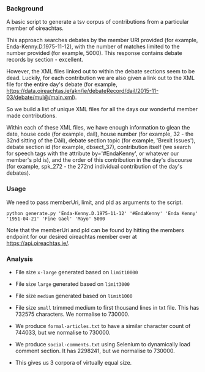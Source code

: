 ### Background

A basic script to generate a tsv corpus of contributions from a particular member of oireachtas.

This approach searches debates by the member URI provided (for example, Enda-Kenny.D.1975-11-12), with the number of matches limited to the number provided (for example, 5000). This response contains debate records by section - excellent.

However, the XML files linked out to within the debate sections seem to be dead. Luckily, for each contribution we are also given a link out to the XML file for the entire day's debate (for example, https://data.oireachtas.ie/akn/ie/debateRecord/dail/2015-11-03/debate/mul@/main.xml).

So we build a list of unique XML files for all the days our wonderful member made contributions.

Within each of these XML files, we have enough information to glean the date, house code (for example, dail), house number (for example, 32 - the 32nd sitting of the Dáil), debate section topic (for example, 'Brexit Issues'), debate section id (for example, dbsect_37), contribution itself (we search for speech tags with the attribute by='#EndaKenny', or whatever our member's pId is), and the order of this contribution in the day's discourse (for example, spk_272 - the 272nd individual contribution of the day's debates).

### Usage

We need to pass memberUri, limit, and pId as arguments to the script.

`python generate.py 'Enda-Kenny.D.1975-11-12' '#EndaKenny' 'Enda Kenny' '1951-04-21' 'Fine Gael' 'Mayo' 5000`

Note that the memberUri and pId can be found by hitting the members endpoint for our desired oireachtas member over at https://api.oireachtas.ie/.

### Analysis

- File size `x-large` generated based on `limit10000`
- File size `large` generated based on `limit3000`
- File size `medium` generated based on `limit1000`
- File size `small` trimmed medium to first thousand lines in txt file. This has 732575 characters. We normalise to 730000.

- We produce `formal-articles.txt` to have a similar character count of 744033, but we normalise to 730000.
- We produce `social-comments.txt` using Selenium to dynamically load comment section. It has 2298241, but we normalise to 730000.

- This gives us 3 corpora of virtually equal size.